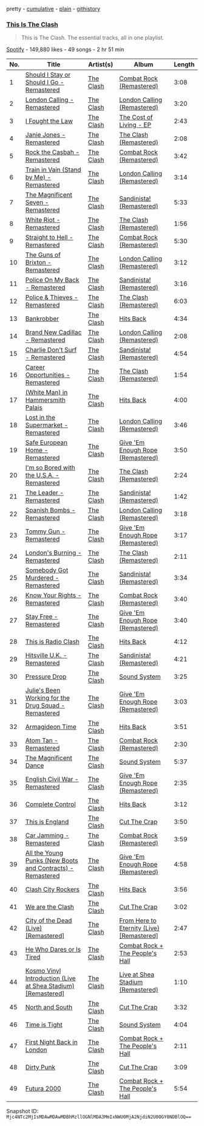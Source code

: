 pretty - [cumulative](/playlists/cumulative/37i9dQZF1DZ06evO2fKbHG.md) - [plain](/playlists/plain/37i9dQZF1DZ06evO2fKbHG) - [githistory](https://github.githistory.xyz/mackorone/spotify-playlist-archive/blob/main/playlists/plain/37i9dQZF1DZ06evO2fKbHG)

### [This Is The Clash](https://open.spotify.com/playlist/37i9dQZF1DZ06evO2fKbHG)

> This is The Clash\. The essential tracks, all in one playlist.

[Spotify](https://open.spotify.com/user/spotify) - 149,880 likes - 49 songs - 2 hr 51 min

| No. | Title | Artist(s) | Album | Length |
|---|---|---|---|---|
| 1 | [Should I Stay or Should I Go \- Remastered](https://open.spotify.com/track/39shmbIHICJ2Wxnk1fPSdz) | [The Clash](https://open.spotify.com/artist/3RGLhK1IP9jnYFH4BRFJBS) | [Combat Rock \(Remastered\)](https://open.spotify.com/album/1ZH5g1RDq3GY1OvyD0w0s2) | 3:08 |
| 2 | [London Calling \- Remastered](https://open.spotify.com/track/5jzma6gCzYtKB1DbEwFZKH) | [The Clash](https://open.spotify.com/artist/3RGLhK1IP9jnYFH4BRFJBS) | [London Calling \(Remastered\)](https://open.spotify.com/album/6FCzvataOZh68j8OKzOt9a) | 3:20 |
| 3 | [I Fought the Law](https://open.spotify.com/track/5dAxeuDkIkpa6wZpMOuG9i) | [The Clash](https://open.spotify.com/artist/3RGLhK1IP9jnYFH4BRFJBS) | [The Cost of Living \- EP](https://open.spotify.com/album/26zldGZFvob9Lj0kXZ6v7u) | 2:43 |
| 4 | [Janie Jones \- Remastered](https://open.spotify.com/track/6ywRlumSQjOOkcSnJYAgHw) | [The Clash](https://open.spotify.com/artist/3RGLhK1IP9jnYFH4BRFJBS) | [The Clash \(Remastered\)](https://open.spotify.com/album/49kzgMsxHU5CTeb2XmFHjo) | 2:08 |
| 5 | [Rock the Casbah \- Remastered](https://open.spotify.com/track/56KqaFSGTb7ifpt16t5Y1N) | [The Clash](https://open.spotify.com/artist/3RGLhK1IP9jnYFH4BRFJBS) | [Combat Rock \(Remastered\)](https://open.spotify.com/album/1ZH5g1RDq3GY1OvyD0w0s2) | 3:42 |
| 6 | [Train in Vain \(Stand by Me\) \- Remastered](https://open.spotify.com/track/6ITuEsxEy2qPhqMowdDAeI) | [The Clash](https://open.spotify.com/artist/3RGLhK1IP9jnYFH4BRFJBS) | [London Calling \(Remastered\)](https://open.spotify.com/album/6FCzvataOZh68j8OKzOt9a) | 3:14 |
| 7 | [The Magnificent Seven \- Remastered](https://open.spotify.com/track/3Ro71R8Vpy166E2PuQDSc8) | [The Clash](https://open.spotify.com/artist/3RGLhK1IP9jnYFH4BRFJBS) | [Sandinista! \(Remastered\)](https://open.spotify.com/album/2UxN3UKyS3Z5r0Sra8A5RF) | 5:33 |
| 8 | [White Riot \- Remastered](https://open.spotify.com/track/0brrVj6VnvrG70SjRTnEJA) | [The Clash](https://open.spotify.com/artist/3RGLhK1IP9jnYFH4BRFJBS) | [The Clash \(Remastered\)](https://open.spotify.com/album/49kzgMsxHU5CTeb2XmFHjo) | 1:56 |
| 9 | [Straight to Hell \- Remastered](https://open.spotify.com/track/2ax1vei61BzRGsEn6ckEdL) | [The Clash](https://open.spotify.com/artist/3RGLhK1IP9jnYFH4BRFJBS) | [Combat Rock \(Remastered\)](https://open.spotify.com/album/1ZH5g1RDq3GY1OvyD0w0s2) | 5:30 |
| 10 | [The Guns of Brixton \- Remastered](https://open.spotify.com/track/0jnFDxgNhS156vu6roUVco) | [The Clash](https://open.spotify.com/artist/3RGLhK1IP9jnYFH4BRFJBS) | [London Calling \(Remastered\)](https://open.spotify.com/album/6FCzvataOZh68j8OKzOt9a) | 3:12 |
| 11 | [Police On My Back \- Remastered](https://open.spotify.com/track/3lILuFinx7CFaYXJ6FWz54) | [The Clash](https://open.spotify.com/artist/3RGLhK1IP9jnYFH4BRFJBS) | [Sandinista! \(Remastered\)](https://open.spotify.com/album/2UxN3UKyS3Z5r0Sra8A5RF) | 3:16 |
| 12 | [Police & Thieves \- Remastered](https://open.spotify.com/track/6IMlcKjsIM3l3yXWykTa3y) | [The Clash](https://open.spotify.com/artist/3RGLhK1IP9jnYFH4BRFJBS) | [The Clash \(Remastered\)](https://open.spotify.com/album/49kzgMsxHU5CTeb2XmFHjo) | 6:03 |
| 13 | [Bankrobber](https://open.spotify.com/track/6gSDSkAJ3vuSINvcroq1Vn) | [The Clash](https://open.spotify.com/artist/3RGLhK1IP9jnYFH4BRFJBS) | [Hits Back](https://open.spotify.com/album/3Zkggi5I9uH5x94DuN6u1S) | 4:34 |
| 14 | [Brand New Cadillac \- Remastered](https://open.spotify.com/track/7FYkZkF9fog6WS818wJnhl) | [The Clash](https://open.spotify.com/artist/3RGLhK1IP9jnYFH4BRFJBS) | [London Calling \(Remastered\)](https://open.spotify.com/album/6FCzvataOZh68j8OKzOt9a) | 2:08 |
| 15 | [Charlie Don't Surf \- Remastered](https://open.spotify.com/track/5T4j3Uv33fQO7tsR2lMl4y) | [The Clash](https://open.spotify.com/artist/3RGLhK1IP9jnYFH4BRFJBS) | [Sandinista! \(Remastered\)](https://open.spotify.com/album/2UxN3UKyS3Z5r0Sra8A5RF) | 4:54 |
| 16 | [Career Opportunities \- Remastered](https://open.spotify.com/track/4aKMvmxQgX7J766G4pFlyh) | [The Clash](https://open.spotify.com/artist/3RGLhK1IP9jnYFH4BRFJBS) | [The Clash \(Remastered\)](https://open.spotify.com/album/49kzgMsxHU5CTeb2XmFHjo) | 1:54 |
| 17 | [\(White Man\) in Hammersmith Palais](https://open.spotify.com/track/45xBWOa6oEAk1WlVyr5QAB) | [The Clash](https://open.spotify.com/artist/3RGLhK1IP9jnYFH4BRFJBS) | [Hits Back](https://open.spotify.com/album/3Zkggi5I9uH5x94DuN6u1S) | 4:00 |
| 18 | [Lost in the Supermarket \- Remastered](https://open.spotify.com/track/72boGlgSwUK01n44O2tOCv) | [The Clash](https://open.spotify.com/artist/3RGLhK1IP9jnYFH4BRFJBS) | [London Calling \(Remastered\)](https://open.spotify.com/album/6FCzvataOZh68j8OKzOt9a) | 3:46 |
| 19 | [Safe European Home \- Remastered](https://open.spotify.com/track/7iiofeVKhJz7ZbcI2jFcPm) | [The Clash](https://open.spotify.com/artist/3RGLhK1IP9jnYFH4BRFJBS) | [Give 'Em Enough Rope \(Remastered\)](https://open.spotify.com/album/4NEvCc6vHcsCPviWPCCrVg) | 3:50 |
| 20 | [I'm so Bored with the U.S.A\. \- Remastered](https://open.spotify.com/track/6bbQuT0lK4ekunMnK446Bt) | [The Clash](https://open.spotify.com/artist/3RGLhK1IP9jnYFH4BRFJBS) | [The Clash \(Remastered\)](https://open.spotify.com/album/49kzgMsxHU5CTeb2XmFHjo) | 2:24 |
| 21 | [The Leader \- Remastered](https://open.spotify.com/track/1HEcT04aFqXJt27hdTQ9nB) | [The Clash](https://open.spotify.com/artist/3RGLhK1IP9jnYFH4BRFJBS) | [Sandinista! \(Remastered\)](https://open.spotify.com/album/2UxN3UKyS3Z5r0Sra8A5RF) | 1:42 |
| 22 | [Spanish Bombs \- Remastered](https://open.spotify.com/track/6wtmql7FJ7SSLuSw8JD8rX) | [The Clash](https://open.spotify.com/artist/3RGLhK1IP9jnYFH4BRFJBS) | [London Calling \(Remastered\)](https://open.spotify.com/album/6FCzvataOZh68j8OKzOt9a) | 3:18 |
| 23 | [Tommy Gun \- Remastered](https://open.spotify.com/track/3ZhMxNCJcoYBj2wrO4VU3l) | [The Clash](https://open.spotify.com/artist/3RGLhK1IP9jnYFH4BRFJBS) | [Give 'Em Enough Rope \(Remastered\)](https://open.spotify.com/album/4NEvCc6vHcsCPviWPCCrVg) | 3:17 |
| 24 | [London's Burning \- Remastered](https://open.spotify.com/track/0y8zZOu4u6NmoW7u1jEQzo) | [The Clash](https://open.spotify.com/artist/3RGLhK1IP9jnYFH4BRFJBS) | [The Clash \(Remastered\)](https://open.spotify.com/album/49kzgMsxHU5CTeb2XmFHjo) | 2:11 |
| 25 | [Somebody Got Murdered \- Remastered](https://open.spotify.com/track/6izEYubQaf7odJ46scKEzr) | [The Clash](https://open.spotify.com/artist/3RGLhK1IP9jnYFH4BRFJBS) | [Sandinista! \(Remastered\)](https://open.spotify.com/album/2UxN3UKyS3Z5r0Sra8A5RF) | 3:34 |
| 26 | [Know Your Rights \- Remastered](https://open.spotify.com/track/31l6t3Jq09uywRTVGbzant) | [The Clash](https://open.spotify.com/artist/3RGLhK1IP9jnYFH4BRFJBS) | [Combat Rock \(Remastered\)](https://open.spotify.com/album/1ZH5g1RDq3GY1OvyD0w0s2) | 3:40 |
| 27 | [Stay Free \- Remastered](https://open.spotify.com/track/32rUsiLCvd1yZWr4UFUoiu) | [The Clash](https://open.spotify.com/artist/3RGLhK1IP9jnYFH4BRFJBS) | [Give 'Em Enough Rope \(Remastered\)](https://open.spotify.com/album/4NEvCc6vHcsCPviWPCCrVg) | 3:40 |
| 28 | [This is Radio Clash](https://open.spotify.com/track/7sQkeztZAGR3haZL71wvZe) | [The Clash](https://open.spotify.com/artist/3RGLhK1IP9jnYFH4BRFJBS) | [Hits Back](https://open.spotify.com/album/3Zkggi5I9uH5x94DuN6u1S) | 4:12 |
| 29 | [Hitsville U.K\. \- Remastered](https://open.spotify.com/track/3F8ddXLIHVLdunzh6fLvKs) | [The Clash](https://open.spotify.com/artist/3RGLhK1IP9jnYFH4BRFJBS) | [Sandinista! \(Remastered\)](https://open.spotify.com/album/2UxN3UKyS3Z5r0Sra8A5RF) | 4:21 |
| 30 | [Pressure Drop](https://open.spotify.com/track/2pnxIOz7WbWZX8lKyLixHn) | [The Clash](https://open.spotify.com/artist/3RGLhK1IP9jnYFH4BRFJBS) | [Sound System](https://open.spotify.com/album/48xJ1Xj8V4snc0am3T0SoF) | 3:25 |
| 31 | [Julie's Been Working for the Drug Squad \- Remastered](https://open.spotify.com/track/2rUVY6uXm8J0IEr230B1L1) | [The Clash](https://open.spotify.com/artist/3RGLhK1IP9jnYFH4BRFJBS) | [Give 'Em Enough Rope \(Remastered\)](https://open.spotify.com/album/4NEvCc6vHcsCPviWPCCrVg) | 3:03 |
| 32 | [Armagideon Time](https://open.spotify.com/track/2hOi0U15nSrV9ueYLCtvE2) | [The Clash](https://open.spotify.com/artist/3RGLhK1IP9jnYFH4BRFJBS) | [Hits Back](https://open.spotify.com/album/3Zkggi5I9uH5x94DuN6u1S) | 3:51 |
| 33 | [Atom Tan \- Remastered](https://open.spotify.com/track/5rL2E6ZlMJYMdV799HumhZ) | [The Clash](https://open.spotify.com/artist/3RGLhK1IP9jnYFH4BRFJBS) | [Combat Rock \(Remastered\)](https://open.spotify.com/album/1ZH5g1RDq3GY1OvyD0w0s2) | 2:30 |
| 34 | [The Magnificent Dance](https://open.spotify.com/track/2vUlFUyRbemQaseUj6NESz) | [The Clash](https://open.spotify.com/artist/3RGLhK1IP9jnYFH4BRFJBS) | [Sound System](https://open.spotify.com/album/48xJ1Xj8V4snc0am3T0SoF) | 5:37 |
| 35 | [English Civil War \- Remastered](https://open.spotify.com/track/6h54MGmPGmerDMBgHTgIA4) | [The Clash](https://open.spotify.com/artist/3RGLhK1IP9jnYFH4BRFJBS) | [Give 'Em Enough Rope \(Remastered\)](https://open.spotify.com/album/4NEvCc6vHcsCPviWPCCrVg) | 2:35 |
| 36 | [Complete Control](https://open.spotify.com/track/0mlwPYU0ApElSjZN4yA4L9) | [The Clash](https://open.spotify.com/artist/3RGLhK1IP9jnYFH4BRFJBS) | [Hits Back](https://open.spotify.com/album/3Zkggi5I9uH5x94DuN6u1S) | 3:12 |
| 37 | [This is England](https://open.spotify.com/track/7p949cKSO5MDSjajSrAcfI) | [The Clash](https://open.spotify.com/artist/3RGLhK1IP9jnYFH4BRFJBS) | [Cut The Crap](https://open.spotify.com/album/3E01XjnmC1HdxTE8dPuEkn) | 3:50 |
| 38 | [Car Jamming \- Remastered](https://open.spotify.com/track/3QcqUffnkbQGWJlfyaT3yF) | [The Clash](https://open.spotify.com/artist/3RGLhK1IP9jnYFH4BRFJBS) | [Combat Rock \(Remastered\)](https://open.spotify.com/album/1ZH5g1RDq3GY1OvyD0w0s2) | 3:59 |
| 39 | [All the Young Punks \(New Boots and Contracts\) \- Remastered](https://open.spotify.com/track/153E8CZ5kCe6KkCHS8mZtS) | [The Clash](https://open.spotify.com/artist/3RGLhK1IP9jnYFH4BRFJBS) | [Give 'Em Enough Rope \(Remastered\)](https://open.spotify.com/album/4NEvCc6vHcsCPviWPCCrVg) | 4:58 |
| 40 | [Clash City Rockers](https://open.spotify.com/track/7KMOrq5bPFiEQPmxsYvJ2C) | [The Clash](https://open.spotify.com/artist/3RGLhK1IP9jnYFH4BRFJBS) | [Hits Back](https://open.spotify.com/album/3Zkggi5I9uH5x94DuN6u1S) | 3:56 |
| 41 | [We are the Clash](https://open.spotify.com/track/2I4WKzFdwTPhLTJCJ1Hpvq) | [The Clash](https://open.spotify.com/artist/3RGLhK1IP9jnYFH4BRFJBS) | [Cut The Crap](https://open.spotify.com/album/3E01XjnmC1HdxTE8dPuEkn) | 3:02 |
| 42 | [City of the Dead \(Live\) \[Remastered\]](https://open.spotify.com/track/744eHv8kvVhIYc4le3NEvt) | [The Clash](https://open.spotify.com/artist/3RGLhK1IP9jnYFH4BRFJBS) | [From Here to Eternity \(Live\) \[Remastered\]](https://open.spotify.com/album/70NjH8NkxcbYNvWAHnyv1e) | 2:47 |
| 43 | [He Who Dares or Is Tired](https://open.spotify.com/track/5qDs46EokLqDHpQ7sqcHWE) | [The Clash](https://open.spotify.com/artist/3RGLhK1IP9jnYFH4BRFJBS) | [Combat Rock + The People's Hall](https://open.spotify.com/album/7nL9UERtRQCB5eWEQCINsh) | 2:53 |
| 44 | [Kosmo Vinyl Introduction \(Live at Shea Stadium\) \[Remastered\]](https://open.spotify.com/track/4ADBECleY1W07PUKeKbsBN) | [The Clash](https://open.spotify.com/artist/3RGLhK1IP9jnYFH4BRFJBS) | [Live at Shea Stadium \(Remastered\)](https://open.spotify.com/album/4dMWTj1OkiCKFN5yBMP1vS) | 1:10 |
| 45 | [North and South](https://open.spotify.com/track/0ZlFRuGgIPfBW529zVtO0U) | [The Clash](https://open.spotify.com/artist/3RGLhK1IP9jnYFH4BRFJBS) | [Cut The Crap](https://open.spotify.com/album/3E01XjnmC1HdxTE8dPuEkn) | 3:32 |
| 46 | [Time is Tight](https://open.spotify.com/track/43IQfe1PKIKocv7SUky7xy) | [The Clash](https://open.spotify.com/artist/3RGLhK1IP9jnYFH4BRFJBS) | [Sound System](https://open.spotify.com/album/48xJ1Xj8V4snc0am3T0SoF) | 4:04 |
| 47 | [First Night Back in London](https://open.spotify.com/track/51opuNsrUewNyBaz4wV5H1) | [The Clash](https://open.spotify.com/artist/3RGLhK1IP9jnYFH4BRFJBS) | [Combat Rock + The People's Hall](https://open.spotify.com/album/7nL9UERtRQCB5eWEQCINsh) | 2:11 |
| 48 | [Dirty Punk](https://open.spotify.com/track/1r30Iz6qrNAXJFiQzQh1vH) | [The Clash](https://open.spotify.com/artist/3RGLhK1IP9jnYFH4BRFJBS) | [Cut The Crap](https://open.spotify.com/album/3E01XjnmC1HdxTE8dPuEkn) | 3:09 |
| 49 | [Futura 2000](https://open.spotify.com/track/0ZOd1fmpaBXLbtDQPeJz2k) | [The Clash](https://open.spotify.com/artist/3RGLhK1IP9jnYFH4BRFJBS) | [Combat Rock + The People's Hall](https://open.spotify.com/album/7nL9UERtRQCB5eWEQCINsh) | 5:54 |

Snapshot ID: `Mjc4NTc2MjIsMDAwMDAwMDBhMzllOGNlMDA3MmIxNWU0MjA2NjdiN2U0OGY0NDBlOQ==`
